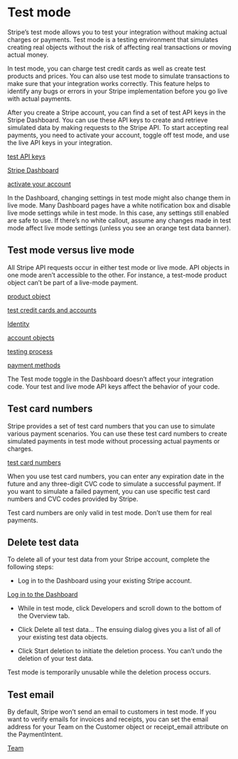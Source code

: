 # Test mode

Stripe’s test mode allows you to test your integration without making actual charges or payments. Test mode is a testing environment that simulates creating real objects without the risk of affecting real transactions or moving actual money.

In test mode, you can charge test credit cards as well as create test products and prices. You can also use test mode to simulate transactions to make sure that your integration works correctly. This feature helps to identify any bugs or errors in your Stripe implementation before you go live with actual payments.

After you create a Stripe account, you can find a set of test API keys in the Stripe Dashboard. You can use these API keys to create and retrieve simulated data by making requests to the Stripe API. To start accepting real payments, you need to activate your account, toggle off test mode, and use the live API keys in your integration.

[test API keys](/keys#obtain-api-keys)

[Stripe Dashboard](https://dashboard.stripe.com/test/apikeys)

[activate your account](/get-started/account/activate)

In the Dashboard, changing settings in test mode might also change them in live mode. Many Dashboard pages have a white notification box and disable live mode settings while in test mode. In this case, any settings still enabled are safe to use. If there’s no white callout, assume any changes made in test mode affect live mode settings (unless you see an orange test data banner).

## Test mode versus live mode

All Stripe API requests occur in either test mode or live mode. API objects in one mode aren’t accessible to the other. For instance, a test-mode product object can’t be part of a live-mode payment.

[product object](/api/products/object)

[test credit cards and accounts](/testing#cards)

[Identity](/identity)

[account objects](/api/accounts/object)

[testing process](/testing#disputes)

[payment methods](/payments/payment-methods)

The Test mode toggle in the Dashboard doesn’t affect your integration code. Your test and live mode API keys affect the behavior of your code.

## Test card numbers

Stripe provides a set of test card numbers that you can use to simulate various payment scenarios. You can use these test card numbers to create simulated payments in test mode without processing actual payments or charges.

[test card numbers](/testing#cards)

When you use test card numbers, you can enter any expiration date in the future and any three-digit CVC code to simulate a successful payment. If you want to simulate a failed payment, you can use specific test card numbers and CVC codes provided by Stripe.

Test card numbers are only valid in test mode. Don’t use them for real payments.

## Delete test data

To delete all of your test data from your Stripe account, complete the following steps:

- Log in to the Dashboard using your existing Stripe account.

[Log in to the Dashboard](https://dashboard.stripe.com/)

- While in test mode, click Developers and scroll down to the bottom of the Overview tab.

- Click Delete all test data… The ensuing dialog gives you a list of all of your existing test data objects.

- Click Start deletion to initiate the deletion process. You can’t undo the deletion of your test data.

Test mode is temporarily unusable while the deletion process occurs.

## Test email

By default, Stripe won’t send an email to customers in test mode. If you want to verify emails for invoices and receipts, you can set the email address for your Team on the Customer object or receipt_email attribute on the PaymentIntent.

[Team](https://dashboard.stripe.com/settings/team)
